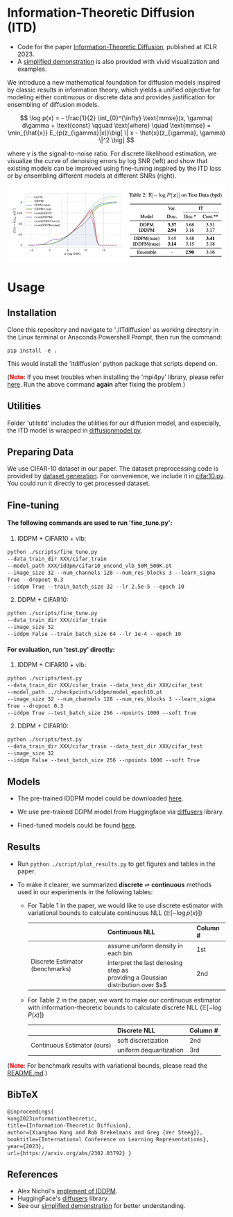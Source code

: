 # Information-Theoretic Diffusion (ITD)

- Code for the paper [Information-Theoretic Diffusion](https://arxiv.org/abs/2302.03792), published at ICLR 2023. 
- A [simplified demonstration](https://github.com/gregversteeg/InfoDiffusionSimple) is also provided with vivid visualization and examples.

We introduce a new mathematical foundation for diffusion models inspired by classic results in information theory, which yields a unified objective for modeling either continuous or discrete data and provides justification for ensembling of diffusion models.

$$ \log p(x) = - \frac{1}{2} \int_{0}^{\infty} \text{mmse}(x, \gamma) d\gamma + \text{const} \qquad \text{where} \quad \text{mmse} = \min_{\hat{x}} E_{p(z_{\gamma}|x)}\big[ \| x - \hat{x}(z_{\gamma}, \gamma) \|^2 \big] $$

where $\gamma$ is the signal-to-noise ratio.   For discrete likelihood estimation, we visualize the curve of denoising errors by log SNR (left) and show that existing models can be improved using fine-tuning inspired by the ITD loss or by ensembling different models at different SNRs (right).

![Discrete Results](/results/figs/discrete_fig_table.png)
 
<!-- Initial commit for improved and generalized applications of diffusion models based on an information-theoretic formulation.  -->

# Usage
## Installation
Clone this repository and navigate to './ITdiffusion' as working directory in the Linux terminal or Anaconda Powershell Prompt, then run the command:

```
pip install -e .
```

This would install the 'itdiffusion' python package that scripts depend on.

(<span style="color:red">**Note**</span>: If you meet troubles when installing the 'mpi4py' library, please refer [here](https://pypi.org/project/mpi4py/). Run the above command **again** after fixing the problem.)


## Utilities
Folder 'utilsitd' includes the utilities for our diffusion model, and especially, the ITD model is wrapped in [diffusionmodel.py](https://github.com/kxh001/ITdiffusion/blob/main/utilsitd/diffusionmodel.py). 

## Preparing Data
We use CIFAR-10 dataset in our paper. The dataset preprocessing code is provided by [dataset generation](https://github.com/openai/improved-diffusion/tree/main/datasets).
For convenience, we include it in [cifar10.py](https://github.com/kxh001/ITdiffusion/blob/main/datasets/cifar10.py). You could run it directly to get processed dataset.

## Fine-tuning
#### The following commands are used to run 'fine_tune.py':
1. IDDPM + CIFAR10 + vlb:
```
python ./scripts/fine_tune.py 
--data_train_dir XXX/cifar_train 
--model_path XXX/iddpm/cifar10_uncond_vlb_50M_500K.pt 
--image_size 32 --num_channels 128 --num_res_blocks 3 --learn_sigma True --dropout 0.3 
--iddpm True --train_batch_size 32 --lr 2.5e-5 --epoch 10
```
2. DDPM + CIFAR10:
```
python ./scripts/fine_tune.py 
--data_train_dir XXX/cifar_train
--image_size 32
--iddpm False --train_batch_size 64 --lr 1e-4 --epoch 10
```

#### For evaluation, run 'test.py' directly:
1. IDDPM + CIFAR10 + vlb:
```
python ./scripts/test.py 
--data_train_dir XXX/cifar_train --data_test_dir XXX/cifar_test
--model_path ../checkpoints/iddpm/model_epoch10.pt 
--image_size 32 --num_channels 128 --num_res_blocks 3 --learn_sigma True --dropout 0.3 
--iddpm True --test_batch_size 256 --npoints 1000 --soft True
```
2. DDPM + CIFAR10:
```
python ./scripts/test.py 
--data_train_dir XXX/cifar_train --data_test_dir XXX/cifar_test
--image_size 32
--iddpm False --test_batch_size 256 --npoints 1000 --soft True
```

## Models
- The pre-trained IDDPM model could be downloaded [here](https://openaipublic.blob.core.windows.net/diffusion/march-2021/cifar10_uncond_vlb_50M_500K.pt).

- We use pre-trained DDPM model from Huggingface via [diffusers](https://github.com/huggingface/diffusers) library.

- Fined-tuned models could be found [here](https://github.com/kxh001/ITdiffusion/tree/main/checkpoints).


## Results
- Run ```python ./script/plot_results.py``` to get figures and tables in the paper.

- To make it clearer, we summarized **discrete** $\rightleftharpoons$ **continuous** methods used in our experiments in the following tables:

    - For Table 1 in the paper, we would like to use discrete estimator with variational bounds to calculate continuous NLL ($\mathbb{E}[-\log p(x)]$)
        <table>
        <thead>
          <tr>
            <th></th>
            <th>Continuous NLL</th>
            <th>Column #</th>
          </tr>
        </thead>
        <tbody>
          <tr>
            <td rowspan="2">Discrete Estimator (benchmarks)</td>
            <td>assume uniform density in each bin</td>
            <td>1st</td>
          </tr>
          <tr>
            <td>interpret the last denosing step as <br>providing a Gaussian distribution over $x$</td>
            <td>2nd</td>
          </tr>
        </tbody>
        </table>

    - For Table 2 in the paper, we want to make our continuous estimator with information-theoretic bounds to calculate discrete NLL ($\mathbb{E}[-\log P(x)]$)
        <table>
        <thead>
          <tr>
            <th></th>
            <th>Discrete NLL</th>
            <th>Column #</th>
          </tr>
        </thead>
        <tbody>
          <tr>
            <td rowspan="2">Continuous Estimator (ours)</td>
            <td>soft discretization</td>
            <td>2nd</td>
          </tr>
          <tr>
            <td>uniform dequantization</td>
            <td>3rd</td>
          </tr>
        </tbody>
        </table>

(<span style="color:red">**Note**</span>: For benchmark results with variational bounds, please read the [README.md](https://github.com/kxh001/ITdiffusion/blob/main/benchmark/improved-diffusion).)


## BibTeX
```
@inproceedings{
kong2023informationtheoretic,
title={Information-Theoretic Diffusion},
author={Xianghao Kong and Rob Brekelmans and Greg {Ver Steeg}},
booktitle={International Conference on Learning Representations},
year={2023},
url={https://arxiv.org/abs/2302.03792} }
```

## References
- Alex Nichol's [implement of IDDPM](https://github.com/openai/improved-diffusion).
- HuggingFace's [diffusers](https://github.com/huggingface/diffusers) library.
- See our [simplified demonstration](https://github.com/gregversteeg/InfoDiffusionSimple) for better understanding.

